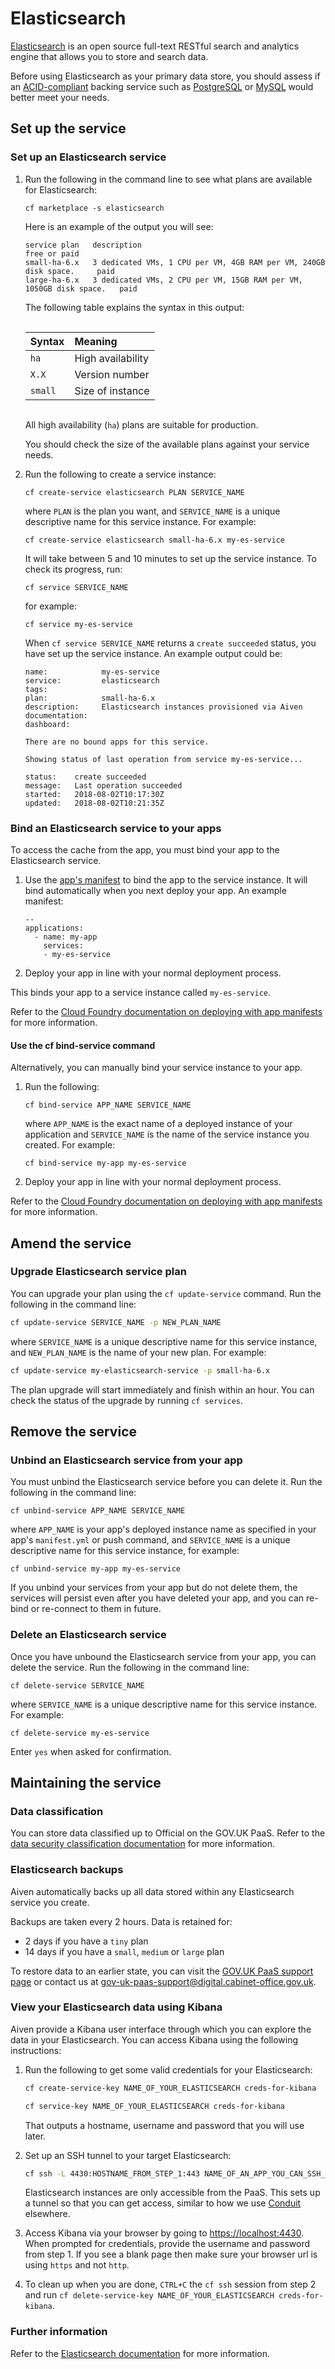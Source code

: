 # Elasticsearch

[Elasticsearch](https://www.elastic.co/) is an open source full-text RESTful search and analytics engine that allows you to store and search data.

Before using Elasticsearch as your primary data store, you should assess if an [ACID-compliant](https://www.techopedia.com/definition/23949/atomicity-consistency-isolation-durability-acid) backing service such as [PostgreSQL](/deploying_services/postgresql/#postgresql) or [MySQL](/deploying_services/mysql/#mysql) would better meet your needs.

<h2 id="set-up-the-service">Set up the service</h2>

### Set up an Elasticsearch service

1. Run the following in the command line to see what plans are available for Elasticsearch:

    ```
    cf marketplace -s elasticsearch
    ```

    Here is an example of the output you will see:

    ```
    service plan   description                                                          free or paid
    small-ha-6.x   3 dedicated VMs, 1 CPU per VM, 4GB RAM per VM, 240GB disk space.     paid
    large-ha-6.x   3 dedicated VMs, 2 CPU per VM, 15GB RAM per VM, 1050GB disk space.   paid
    ```

    The following table explains the syntax in this output:

    <div style="height:1px;font-size:1px;">&nbsp;</div>

    |Syntax|Meaning|
    |:---|:---|
    |`ha`|High availability|
    |`X.X`|Version number|
    |`small`|Size of instance|

    <div style="height:1px;font-size:1px;">&nbsp;</div>

    All high availability (`ha`) plans are suitable for production.

    You should check the size of the available plans against your service needs.

2. Run the following to create a service instance:

    ```
    cf create-service elasticsearch PLAN SERVICE_NAME
    ```


    where `PLAN` is the plan you want, and `SERVICE_NAME` is a unique descriptive name for this service instance. For example:

    ```
    cf create-service elasticsearch small-ha-6.x my-es-service
    ```

    It will take between 5 and 10 minutes to set up the service instance. To check its progress, run:

    ```
    cf service SERVICE_NAME
    ```

    for example:

    ```
    cf service my-es-service
    ```

    When `cf service SERVICE_NAME` returns a `create succeeded` status, you have set up the service instance. An example output could be:

    ```
    name:            my-es-service
    service:         elasticsearch
    tags:
    plan:            small-ha-6.x
    description:     Elasticsearch instances provisioned via Aiven
    documentation:
    dashboard:

    There are no bound apps for this service.

    Showing status of last operation from service my-es-service...

    status:    create succeeded
    message:   Last operation succeeded
    started:   2018-08-02T10:17:30Z
    updated:   2018-08-02T10:21:35Z
    ```

### Bind an Elasticsearch service to your apps

To access the cache from the app, you must bind your app to the Elasticsearch service.

1. Use the [app's manifest](/deploying_apps.html#deploying-public-apps) to bind the app to the service instance. It will bind automatically when you next deploy your app. An example manifest:

    ```
    --
    applications:
      - name: my-app
        services:
        - my-es-service
    ```

1. Deploy your app in line with your normal deployment process.

This binds your app to a service instance called `my-es-service`.

Refer to the [Cloud Foundry documentation on deploying with app manifests](https://docs.cloudfoundry.org/devguide/deploy-apps/manifest.html#services-block) for more information.

#### Use the cf bind-service command

Alternatively, you can manually bind your service instance to your app.

1. Run the following:

    ```
    cf bind-service APP_NAME SERVICE_NAME
    ```

    where `APP_NAME` is the exact name of a deployed instance of your application and `SERVICE_NAME` is the name of the service instance you created. For example:

    ```
    cf bind-service my-app my-es-service
    ```

1. Deploy your app in line with your normal deployment process.

Refer to the [Cloud Foundry documentation on deploying with app manifests](https://docs.cloudfoundry.org/devguide/deploy-apps/manifest.html#services-block) for more information.

<h2 id="amend-the-service">Amend the service</h2>

### Upgrade Elasticsearch service plan

You can upgrade your plan using the `cf update-service` command. Run the following in the command line:

```sh
cf update-service SERVICE_NAME -p NEW_PLAN_NAME
```

where `SERVICE_NAME` is a unique descriptive name for this service instance, and `NEW_PLAN_NAME` is the name of your new plan. For example:

```sh
cf update-service my-elasticsearch-service -p small-ha-6.x
```

The plan upgrade will start immediately and finish within an hour. You can check the status of the upgrade by running `cf services`.

<h2 id="remove-the-service">Remove the service</h2>

### Unbind an Elasticsearch service from your app

You must unbind the Elasticsearch service before you can delete it. Run the following in the command line:

```
cf unbind-service APP_NAME SERVICE_NAME
```

where `APP_NAME` is your app's deployed instance name as specified in your app's `manifest.yml` or push command, and `SERVICE_NAME` is a unique descriptive name for this service instance, for example:

```
cf unbind-service my-app my-es-service
```

If you unbind your services from your app but do not delete them, the services will persist even after you have deleted your app, and you can re-bind or re-connect to them in future.

### Delete an Elasticsearch service

Once you have unbound the Elasticsearch service from your app, you can delete the service. Run the following in the command line:

```
cf delete-service SERVICE_NAME
```

where `SERVICE_NAME` is a unique descriptive name for this service instance. For example:

```
cf delete-service my-es-service
```

Enter `yes` when asked for confirmation.

<h2 id="maintaining-the-service">Maintaining the service</h2>

### Data classification

You can store data classified up to Official on the GOV.UK PaaS. Refer to the [data security classification documentation](/deploying_services/#data-security-classification) for more information.

### Elasticsearch backups

Aiven automatically backs up all data stored within any Elasticsearch service you create.

Backups are taken every 2 hours. Data is retained for:

- 2 days if you have a `tiny` plan
- 14 days if you have a `small`, `medium` or `large` plan

To restore data to an earlier state, you can visit the [GOV.UK PaaS support page](https://admin.london.cloud.service.gov.uk/support) or contact us at [gov-uk-paas-support@digital.cabinet-office.gov.uk](mailto:gov-uk-paas-support@digital.cabinet-office.gov.uk).

### View your Elasticsearch data using Kibana

Aiven provide a Kibana user interface through which you can explore the data in your Elasticsearch. You can access Kibana using the following instructions:

1. Run the following to get some valid credentials for your Elasticsearch:

    ```sh
    cf create-service-key NAME_OF_YOUR_ELASTICSEARCH creds-for-kibana

    cf service-key NAME_OF_YOUR_ELASTICSEARCH creds-for-kibana
    ```

    That outputs a hostname, username and password that you will use later.

2. Set up an SSH tunnel to your target Elasticsearch:

    ```sh
    cf ssh -L 4430:HOSTNAME_FROM_STEP_1:443 NAME_OF_AN_APP_YOU_CAN_SSH_TO
    ```

    Elasticsearch instances are only accessible from the PaaS. This sets up a tunnel so that you can get access, similar to how we use [Conduit](https://github.com/alphagov/paas-cf-conduit) elsewhere.

3. Access Kibana via your browser by going to [https://localhost:4430](https://localhost:4430).
   When prompted for credentials, provide the username and password from step 1.
   If you see a blank page then make sure your browser url is using `https` and not `http`.

4. To clean up when you are done, `CTRL+C` the `cf ssh` session from step 2 and run `cf delete-service-key NAME_OF_YOUR_ELASTICSEARCH creds-for-kibana`.

### Further information

Refer to the [Elasticsearch documentation](https://www.elastic.co/guide/en/elasticsearch/reference/current/index.html) for more information.

